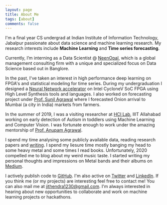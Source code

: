 ```yaml
---
layout: page
title: About Me
tags: [about]
comments: false
---
```


I'm a final year CS undergrad at Indian Institute of Information Technology, Jabalpur passionate about data science and machine learning research. My research interests include **Machine Learning** and **Time series forecasting**.

Currently, I’m interning as a Data Scientist @ [NeenOpal](), which is a global management consulting firm with a unique and specialized focus on Data Science based out in Banglore.



In the past, I've taken an interest in high performance deep learning on FPGA's and statistical modeling for time series. During my undergraduation I designed a [Neural Network accelerator](https://github.com/tirumalnaidu/opencl-cnn-accelerator) on Intel CycloneV SoC FPGA using High Level Synthesis tools and languages. I also worked on forecasting project under [Prof. Sunil Agrawal](http://faculty.iiitdmj.ac.in/faculty/sa) where I forecasted Onion arrival to Mumbai (a city in India) markets from farmers.<!--I also worked on Autism detection in toddlers using machine learning techniques under [Prof.Anupam Agrawal](https://it.iiita.ac.in/?pg=facultypage&uid=anupam).-->



In the summer of 2019, I was a visiting researcher at [HCI Lab](https://hci.iiita.ac.in/labs.html), IIIT Allahabad working on early detection of Autism in toddlers using Machine Learning and Computer Vision. I was fortunate enough to work under the amazing mentorship of [Prof. Anupam Agrawal](https://it.iiita.ac.in/?pg=facultypage&uid=anupam).



I spend my time analysing some publicly available data, reading research papers and [writing](https://jbsy.github.io/blog/). I spend my liesure time mostly banging my head to some heavy metal and some times I read books. Unfortunately, 2020 compelled me to blog about my weird music taste. I started writing my personal thoughts and impressions on Metal bands and their albums on [Medium](https://mettal-musings.blogspot.com/).



I actively publish code to [GitHub](https://github.com/jithendrabsy). I'm also active on [Twitter](https://twitter.com/jithendrabsy) and [LinkedIn](https://www.linkedin.com/in/jithendrabsy/). If you think me (or my projects) are interesting feel free to contact me! You can also mail me at [jithendra1230@gmail.com](mailto:jithendra1230@gmail.com). I'm always interested in hearing about new opportunities to collaborate and work on machine learning projects or hackathons.



